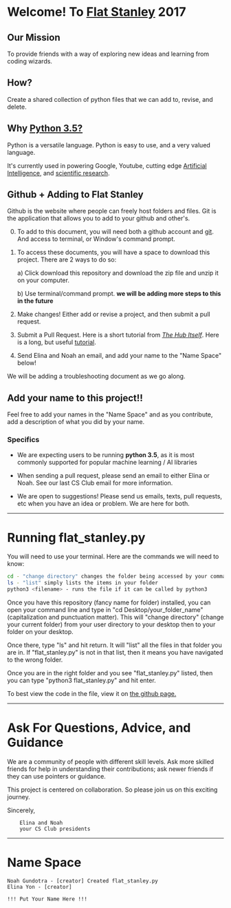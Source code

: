 
# Welcome! To [Flat Stanley](https://www.flatstanley.com/about) 2017

## Our Mission

To provide friends with a way of exploring new ideas and learning from coding wizards.

## How?

Create a shared collection of python files that we can add to, revise, and delete.

## Why [Python 3.5?](https://www.python.org/downloads/)

Python is a versatile language. Python is easy to use, and a very valued language.

It's currently used in powering Google, Youtube, cutting edge [Artificial Intelligence](https://www.tensorflow.org/), and [scientific research](https://github.com/ipython/ipython/wiki/A-gallery-of-interesting-IPython-Notebooks).


## Github + Adding to Flat Stanley

Github is the website where people can freely host folders and files.
Git is the application that allows you to add to your github and other's.

0) To add to this document, you will need both a github account and [git](https://git-scm.com/downloads). And access to terminal, or Window's command prompt.

1) To access these documents, you will have a space to download this project. There are 2 ways to do so:

    a) Click download this repository and download the zip file and unzip it on your computer.
    
    b) Use terminal/command prompt. **we will be adding more steps to this in the future**
    
2) Make changes! Either add or revise a project, and then submit a pull request.

3) Submit a Pull Request. Here is a short tutorial from [*The Hub Itself*](https://try.github.io/levels/1/challenges/1). Here is a long, but useful [tutorial](https://www.atlassian.com/git/tutorials/learn-git-with-bitbucket-cloud/git-branch-to-merge). 

4) Send Elina and Noah an email, and add your name to the "Name Space" below!

We will be adding a troubleshooting document as we go along.

## Add your name to this project!!

Feel free to add your names in the "Name Space" and as you contribute, add a description of what you did by your name.

### Specifics

* We are expecting users to be running **python 3.5**, as it is most commonly supported for popular machine learning / AI libraries

* When sending a pull request, please send an email to either Elina or Noah. See our last CS Club email for more information.

* We are open to suggestions! Please send us emails, texts, pull requests, etc when you have an idea or problem. We are here for both.

---

# Running flat_stanley.py

You will need to use your terminal. Here are the commands we will need to know:
```bash
cd - "change directory" changes the folder being accessed by your command line
ls - "list" simply lists the items in your folder
python3 <filename> - runs the file if it can be called by python3
```

Once you have this repository (fancy name for folder) installed, you can open your command line and type in "cd Desktop/your_folder_name" (capitalization and punctuation matter). This will "change directory" (change your current folder) from  your user directory to your desktop then to your folder on your desktop.

Once there, type "ls" and hit return. It will "list" all the files in that folder you are in. If "flat_stanley.py" is not in that list, then it means you have navigated to the wrong folder.

Once you are in the right folder and you see "flat_stanley.py" listed, then you can type "python3 flat_stanley.py" and hit enter.

To best view the code in the file, view it on [the github page.](https://github.com/ngundotra/FlatStanley/blob/master/flat_stanley.py)

---

# Ask For Questions, Advice, and Guidance

We are a community of people with different skill levels. Ask more skilled friends for help in understanding their contributions; ask newer friends if they can use pointers or guidance. 

This project is centered on collaboration. So please join us on this exciting journey. 

Sincerely,
```
    Elina and Noah
    your CS Club presidents
```

---

# Name Space

```
Noah Gundotra - [creator] Created flat_stanley.py
Elina Yon - [creator]

!!! Put Your Name Here !!!
```
